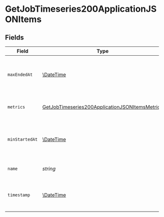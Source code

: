 # GetJobTimeseries200ApplicationJSONItems


## Fields

| Field                                                                                                                       | Type                                                                                                                        | Required                                                                                                                    | Description                                                                                                                 | Example                                                                                                                     |
| --------------------------------------------------------------------------------------------------------------------------- | --------------------------------------------------------------------------------------------------------------------------- | --------------------------------------------------------------------------------------------------------------------------- | --------------------------------------------------------------------------------------------------------------------------- | --------------------------------------------------------------------------------------------------------------------------- |
| `maxEndedAt`                                                                                                                | [\DateTime](https://www.php.net/manual/en/class.datetime.php)                                                               | :heavy_check_mark:                                                                                                          | The end time of the last execution included in the metrics.                                                                 |                                                                                                                             |
| `metrics`                                                                                                                   | [GetJobTimeseries200ApplicationJSONItemsMetrics](../../models/operations/GetJobTimeseries200ApplicationJSONItemsMetrics.md) | :heavy_check_mark:                                                                                                          | Metrics relating to a workflow's runs.                                                                                      |                                                                                                                             |
| `minStartedAt`                                                                                                              | [\DateTime](https://www.php.net/manual/en/class.datetime.php)                                                               | :heavy_check_mark:                                                                                                          | The start time for the earliest execution included in the metrics.                                                          |                                                                                                                             |
| `name`                                                                                                                      | *string*                                                                                                                    | :heavy_check_mark:                                                                                                          | The name of the workflow.                                                                                                   | build-and-test                                                                                                              |
| `timestamp`                                                                                                                 | [\DateTime](https://www.php.net/manual/en/class.datetime.php)                                                               | :heavy_check_mark:                                                                                                          | The start of the interval for timeseries metrics.                                                                           |                                                                                                                             |